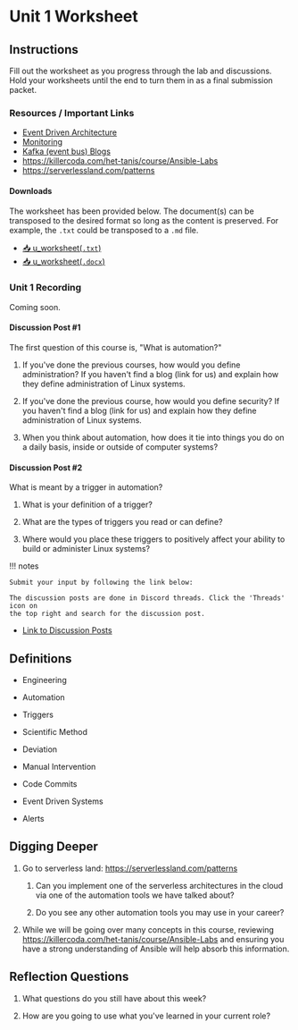# Unit 1 Worksheet

## Instructions

Fill out the worksheet as you progress through the lab and discussions.
Hold your worksheets until the end to turn them in as a final submission packet.

### Resources / Important Links

- [Event Driven Architecture](https://serverlessland.com/)
- [Monitoring](https://get.influxdata.com/rs/972-GDU-533/images/Customer%20Case%20Study_%20Wayfair.pdf)
- [Kafka (event bus) Blogs](https://aws.amazon.com/blogs/big-data/tag/amazon-msk/)
- <https://killercoda.com/het-tanis/course/Ansible-Labs>
- <https://serverlessland.com/patterns>

#### Downloads

The worksheet has been provided below. The document(s) can be transposed to
the desired format so long as the content is preserved. For example, the `.txt`
could be transposed to a `.md` file.

- <a href="./assets/downloads/u/u_worksheet.txt" target="_blank" download>📥 u_worksheet(`.txt`)</a>
- <a href="./assets/downloads/u/u_worksheet.docx" target="_blank" download>📥 u_worksheet(`.docx`)</a>

### Unit 1 Recording

Coming soon.

<!-- <iframe -->
<!--     style="width: 100%; height: 100%; border: none; -->
<!--     aspect-ratio: 16/9; border-radius: 1rem; background:black" -->
<!--     src="PLACEHOLDER: Unit Embed Link" -->
<!--     title="Automation Unit 1: Automation Tools - Lecure Recording" -->
<!--     frameborder="0" -->
<!--     allow="accelerometer; autoplay; clipboard-write; encrypted-media; gyroscope; picture-in-picture; web-share" -->
<!--     referrerpolicy="strict-origin-when-cross-origin" -->
<!--     allowfullscreen> -->
<!-- </iframe> -->

#### Discussion Post #1

The first question of this course is, "What is automation?"

1. If you've done the previous courses, how would you define administration? If you
   haven't find a blog (link for us) and explain how they define administration of Linux
   systems.

2. If you've done the previous course, how would you define security? If you haven't
   find a blog (link for us) and explain how they define administration of Linux systems.

3. When you think about automation, how does it tie into things you do on a daily
   basis, inside or outside of computer systems?

#### Discussion Post #2

What is meant by a trigger in automation?

1. What is your definition of a trigger?

2. What are the types of triggers you read or can define?

3. Where would you place these triggers to positively affect your ability to
   build or administer Linux systems?

!!! notes

    Submit your input by following the link below:

    The discussion posts are done in Discord threads. Click the 'Threads' icon on
    the top right and search for the discussion post.

- [Link to Discussion Posts](https://discord.com/channels/611027490848374811/1098309490681598072)

## Definitions

- Engineering

- Automation

- Triggers

- Scientific Method

- Deviation

- Manual Intervention

- Code Commits

- Event Driven Systems

- Alerts

## Digging Deeper

1. Go to serverless land: <https://serverlessland.com/patterns>

   1. Can you implement one of the serverless architectures in the cloud via one
      of the automation tools we have talked about?

   2. Do you see any other automation tools you may use in your career?

2. While we will be going over many concepts in this course, reviewing
   <https://killercoda.com/het-tanis/course/Ansible-Labs> and ensuring
   you have a strong understanding of Ansible will help absorb this information.

## Reflection Questions

1. What questions do you still have about this week?

2. How are you going to use what you've learned in your current role?
